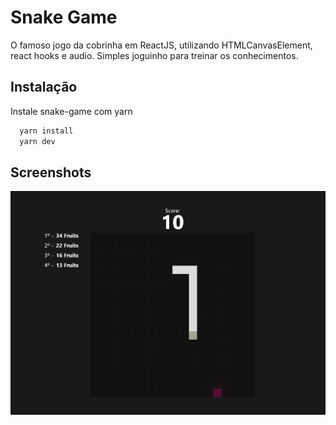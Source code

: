 
# Snake Game

O famoso jogo da cobrinha em ReactJS, utilizando HTMLCanvasElement, react hooks e audio. Simples joguinho para treinar os conhecimentos.




## Instalação

Instale snake-game com yarn

```bash
  yarn install
  yarn dev
```
    
## Screenshots

![Logo do GitHub](https://github.com/Nadson-cn/snake-game/blob/main/public/print-game.png?raw=true)


